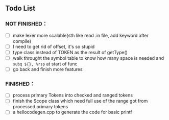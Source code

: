 ## Todo List

### NOT FINISHED：
- [ ] make lexer more scalable(sth like read .in file, add keyword after compile)
- [ ] I need to get rid of offset, it's so stupid
- [ ] type class instead of TOKEN as the result of getType()
- [ ] walk throught the symbol table to know how many space is needed and `subq ${}, %rsp` at start of func
- [ ] go back and finish more features

### FINISHED：
- [ ] process primary Tokens into checked and ranged tokens
- [ ] finish the Scope class which need full use of the range got from processed primary tokens
- [ ] a hellocodegen.cpp to generate the code for basic printf
